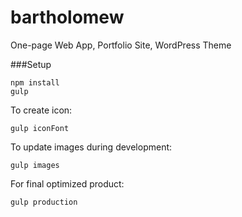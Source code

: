 bartholomew
==========================

One-page Web App, Portfolio Site, WordPress Theme

###Setup

```
npm install
gulp
```

To create icon:
```
gulp iconFont
```

To update images during development:
```
gulp images
```

For final optimized product:
```
gulp production
```
